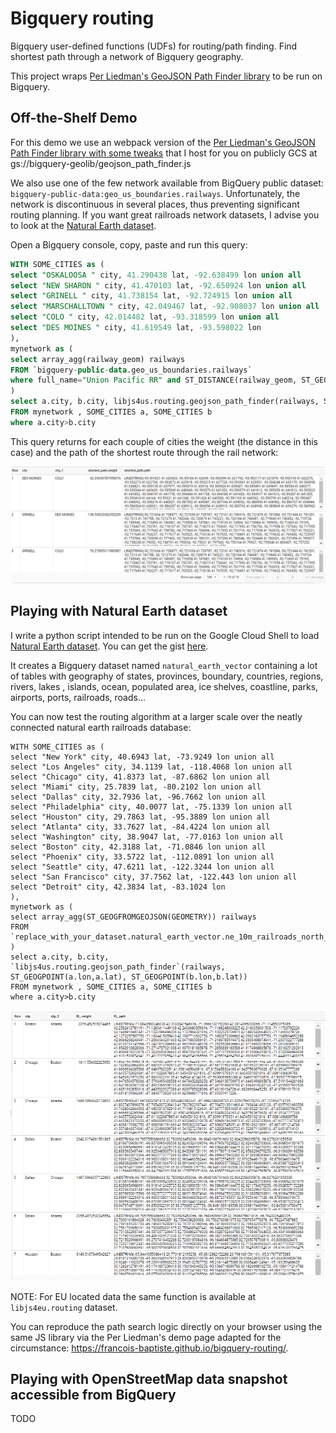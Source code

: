 # Bigquery routing
Bigquery user-defined functions (UDFs) for routing/path finding.
Find shortest path through a network of Bigquery geography.

This project wraps [Per Liedman's GeoJSON Path Finder library](https://github.com/perliedman/geojson-path-finder/) to be run on Bigquery.

## Off-the-Shelf Demo
For this demo we use an webpack version of the [Per Liedman's GeoJSON Path Finder library with some tweaks](https://github.com/francois-baptiste/geojson-path-finder/blob/webpack/geojson_path_finder.js) that I host for you on publicly GCS at gs://bigquery-geolib/geojson_path_finder.js

We also use one of the few network available from BigQuery public dataset: `bigquery-public-data:geo_us_boundaries.railways`. Unfortunately, the network is discontinuous in several places, thus preventing significant routing planning. If you want great railroads network datasets, I advise you to look at the [Natural Earth dataset](#playing-with-natural-earth-dataset).

Open a Bigquery console, copy, paste and run this query:
```sql
WITH SOME_CITIES as (
select "OSKALOOSA " city, 41.290438 lat, -92.638499 lon union all 
select "NEW SHARON " city, 41.470103 lat, -92.650924 lon union all
select "GRINELL " city, 41.738154 lat, -92.724915 lon union all
select "MARSCHALLTOWN " city, 42.049467 lat, -92.908037 lon union all
select "COLO " city, 42.014482 lat, -93.318599 lon union all
select "DES MOINES " city, 41.619549 lat, -93.598022 lon
),
mynetwork as (
select array_agg(railway_geom) railways
FROM `bigquery-public-data.geo_us_boundaries.railways`
where full_name="Union Pacific RR" and ST_DISTANCE(railway_geom, ST_GEOGPOINT(-93,42)) <100000
)
select a.city, b.city, libjs4us.routing.geojson_path_finder(railways, ST_GEOGPOINT(a.lon,a.lat), ST_GEOGPOINT(b.lon,b.lat)) shortest_path
FROM mynetwork , SOME_CITIES a, SOME_CITIES b
where a.city>b.city
```
This query returns for each couple of cities the weight (the distance in this case) and the path of the shortest route through the rail network:

![demo](./img/demo.png)


## Playing with Natural Earth dataset
I write a python script intended to be run on the Google Cloud Shell to load [Natural Earth dataset](https://www.naturalearthdata.com/).
You can get the gist [here](https://gist.github.com/francois-baptiste/bd6694dbcab836aa1e1bb96815a13a8d).


It creates a Bigquery dataset named `natural_earth_vector` containing a lot of tables with geography of states, provinces, boundary, countries, regions, rivers, lakes , islands, ocean, populated area, ice shelves, coastline, parks, airports, ports, railroads, roads...

You can now test the routing algorithm at a larger scale over the neatly connected natural earth railroads database:

```
WITH SOME_CITIES as (
select "New York" city, 40.6943 lat, -73.9249 lon union all
select "Los Angeles" city, 34.1139 lat, -118.4068 lon union all
select "Chicago" city, 41.8373 lat, -87.6862 lon union all
select "Miami" city, 25.7839 lat, -80.2102 lon union all
select "Dallas" city, 32.7936 lat, -96.7662 lon union all
select "Philadelphia" city, 40.0077 lat, -75.1339 lon union all
select "Houston" city, 29.7863 lat, -95.3889 lon union all
select "Atlanta" city, 33.7627 lat, -84.4224 lon union all
select "Washington" city, 38.9047 lat, -77.0163 lon union all
select "Boston" city, 42.3188 lat, -71.0846 lon union all
select "Phoenix" city, 33.5722 lat, -112.0891 lon union all
select "Seattle" city, 47.6211 lat, -122.3244 lon union all
select "San Francisco" city, 37.7562 lat, -122.443 lon union all
select "Detroit" city, 42.3834 lat, -83.1024 lon 
),
mynetwork as (
select array_agg(ST_GEOGFROMGEOJSON(GEOMETRY)) railways
FROM `replace_with_your_dataset.natural_earth_vector.ne_10m_railroads_north_america`
)
select a.city, b.city, `libjs4us.routing.geojson_path_finder`(railways, ST_GEOGPOINT(a.lon,a.lat), ST_GEOGPOINT(b.lon,b.lat))
FROM mynetwork , SOME_CITIES a, SOME_CITIES b
where a.city>b.city
```
![demo](./img/demo2.png)


NOTE: For EU located data the same function is available at `libjs4eu.routing` dataset.


You can reproduce the path search logic directly on your browser using the same JS library via the Per Liedman's demo page adapted for the circumstance:
https://francois-baptiste.github.io/bigquery-routing/.

## Playing with OpenStreetMap data snapshot accessible from BigQuery

TODO
